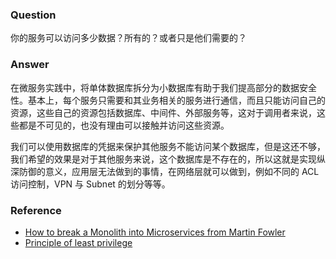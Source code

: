 ### Question

你的服务可以访问多少数据？所有的？或者只是他们需要的？

### Answer

在微服务实践中，将单体数据库拆分为小数据库有助于我们提高部分的数据安全性。基本上，每个服务只需要和其业务相关的服务进行通信，而且只能访问自己的资源，这些自己的资源包括数据库、中间件、外部服务等，这对于调用者来说，这些都是不可见的，也没有理由可以接触并访问这些资源。

我们可以使用数据库的凭据来保护其他服务不能访问某个数据库，但是这还不够，我们希望的效果是对于其他服务来说，这个数据库是不存在的，所以这就是实现纵深防御的意义，应用层无法做到的事情，在网络层就可以做到，例如不同的 ACL 访问控制，VPN 与 Subnet 的划分等等。

### Reference

- [How to break a Monolith into Microservices from Martin Fowler](https://martinfowler.com/articles/break-monolith-into-microservices.html)
- [Principle of least privilege](https://en.wikipedia.org/wiki/Principle_of_least_privilege)
